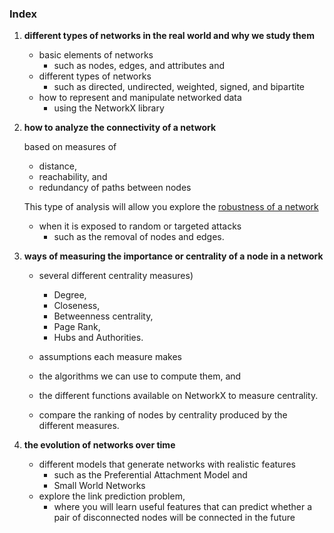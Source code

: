 ### Index

1. **different types of networks in the real world and why we study them**

   - basic elements of networks
     - such as nodes, edges, and attributes and 
   - different types of networks 
     - such as directed, undirected, weighted, signed, and bipartite
   - how to represent and manipulate networked data 
     - using the NetworkX library

2. **how to analyze the connectivity of a network**

   based on measures of 

   - distance, 
   - reachability, and 
   - redundancy of paths between nodes

   This type of analysis will allow you explore the <u>robustness of a network</u> 

   - when it is exposed to random or targeted attacks 
     - such as the removal of nodes and edges.

3. **ways of measuring the importance or centrality of a node in a network** 

   - several different centrality measures)
     - Degree, 
     - Closeness, 
     - Betweenness centrality, 
     - Page Rank, 
     - Hubs and Authorities.

   - assumptions each measure makes
   - the algorithms we can use to compute them, and 
   - the different functions available on NetworkX to measure centrality. 
   - compare the ranking of nodes by centrality produced by the different measures.

4. **the evolution of networks over time**

   - different models that generate networks with realistic features 
     - such as the Preferential Attachment Model and 
     - Small World Networks
   - explore the link prediction problem, 
     - where you will learn useful features that can predict whether a pair of disconnected nodes will be connected in the future



